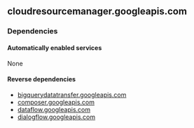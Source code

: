 ## cloudresourcemanager.googleapis.com

### Dependencies

#### Automatically enabled services

None

#### Reverse dependencies

* [bigquerydatatransfer.googleapis.com](../bigquerydatatransfer.googleapis.com/)
* [composer.googleapis.com](../composer.googleapis.com/)
* [dataflow.googleapis.com](../dataflow.googleapis.com/)
* [dialogflow.googleapis.com](../dialogflow.googleapis.com/)
